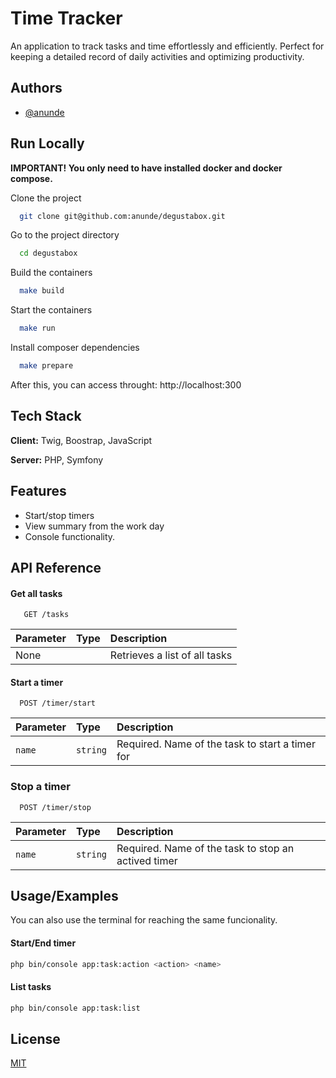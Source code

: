 
# Time Tracker

An application to track tasks and time effortlessly and efficiently. Perfect for keeping a detailed record of daily activities and optimizing productivity.


## Authors

- [@anunde](https://github.com/anunde)


## Run Locally

**IMPORTANT! You only need to have installed docker and docker compose.**

Clone the project

```bash
  git clone git@github.com:anunde/degustabox.git
```

Go to the project directory

```bash
  cd degustabox
```

Build the containers

```bash
  make build
```

Start the containers

```bash
  make run
```

Install composer dependencies

```bash
  make prepare
```

After this, you can access throught: http://localhost:300


## Tech Stack

**Client:** Twig, Boostrap, JavaScript

**Server:** PHP, Symfony


## Features

- Start/stop timers
- View summary from the work day
- Console functionality.


## API Reference

#### Get all tasks

```http
   GET /tasks
```

| Parameter | Type     | Description                   |
| :-------- | :------- | :---------------------------- |
| None      |          | Retrieves a list of all tasks |


#### Start a timer

```http
  POST /timer/start
```

| Parameter | Type     | Description                       |
| :-------- | :------- | :-------------------------------- |
| `name`      | `string` | Required. Name of the task to start a timer for |


### Stop a timer

```http
  POST /timer/stop
```

| Parameter | Type     | Description                       |
| :-------- | :------- | :-------------------------------- |
| `name`      | `string` | Required. Name of the task to stop an actived timer |




## Usage/Examples

You can also use the terminal for reaching the same funcionality.

#### Start/End timer

```bash
php bin/console app:task:action <action> <name>
```

#### List tasks

```bash
php bin/console app:task:list
```

## License

[MIT](https://choosealicense.com/licenses/mit/)

